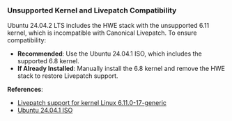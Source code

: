 ### Unsupported Kernel and Livepatch Compatibility

Ubuntu 24.04.2 LTS includes the HWE stack with the unsupported 6.11 kernel, which is incompatible with Canonical Livepatch. To ensure compatibility:

- **Recommended**: Use the Ubuntu 24.04.1 ISO, which includes the supported 6.8 kernel.
- **If Already Installed**: Manually install the 6.8 kernel and remove the HWE stack to restore Livepatch support.

**References**:  
- [Livepatch support for kernel Linux 6.11.0-17-generic](https://askubuntu.com/questions/1542259/livepatch-support-for-kernel-linux-6-11-0-17-generic/1542268#1542268)  
- [Ubuntu 24.04.1 ISO](https://old-releases.ubuntu.com/releases/24.04.1/)


